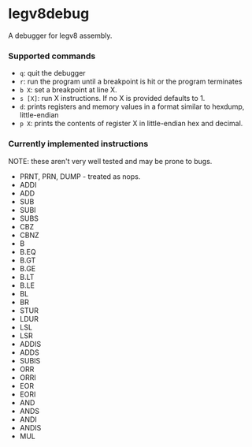 # legv8debug
A debugger for legv8 assembly.

### Supported commands
- `q`: quit the debugger
- `r`: run the program until a breakpoint is hit or the program terminates
- `b X`: set a breakpoint at line X.
- `s [X]`: run X instructions. If no X is provided defaults to 1.
- `d`: prints registers and memory values in a format similar to hexdump, little-endian
- `p X`: prints the contents of register X in little-endian hex and decimal.

### Currently implemented instructions
NOTE: these aren't very well tested and may be prone to bugs.
- PRNT, PRN, DUMP - treated as nops.
- ADDI
- ADD
- SUB
- SUBI
- SUBS
- CBZ
- CBNZ
- B
- B.EQ
- B.GT
- B.GE
- B.LT
- B.LE
- BL
- BR
- STUR
- LDUR
- LSL
- LSR
- ADDIS
- ADDS
- SUBIS
- ORR
- ORRI
- EOR
- EORI
- AND
- ANDS
- ANDI
- ANDIS
- MUL
